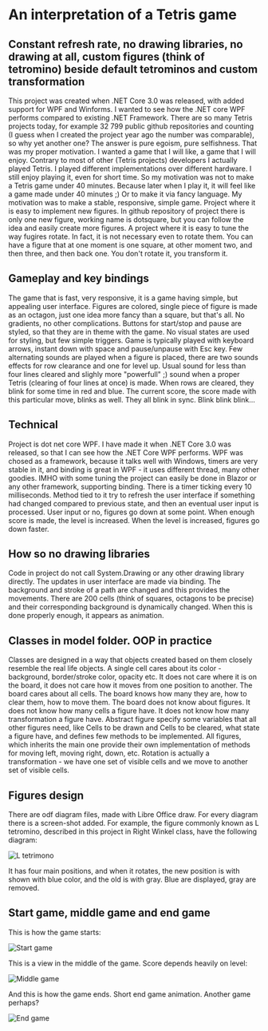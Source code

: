 # An interpretation of a Tetris game
## Constant refresh rate, no drawing libraries, no drawing at all, custom figures (think of tetromino) beside default tetrominos and custom transformation

This project was created when .NET Core 3.0 was released, with added support for WPF and Winforms. I wanted to see how the .NET core WPF performs compared to existing .NET Framework. There are so many Tetris projects today, for example 32 799 public github repositories and counting (I guess when I created the project year ago the number was comparable), so why yet another one? The answer is pure egoism, pure selfishness. That was my proper motivation. I wanted a game that I will like, a game that I will enjoy. Contrary to most of other (Tetris projects) developers I actually played Tetris. I played different implementations over different hardware. I still enjoy playing it, even for short time.
So my motivation was not to make a Tetris game under 40 minutes. Because later when I play it, it will feel like a game made under 40 minutes ;) Or to make it via fancy language. My motivation was to make a stable, responsive, simple game. Project where it is easy to implement new figures. In github repository of project there is only one new figure, working name is dotsquare, but you can follow the idea and easily create more figures. A project where it is easy to tune the way fugires rotate. In fact, it is not necessary even to rotate them. You can have a figure that at one moment is one square, at other moment two, and then three, and then back one. You don't rotate it, you transform it.

## Gameplay and key bindings

The game that is fast, very responsive, it is a game having simple, but appealing user interface. Figures are colored, single piece of figure is made as an octagon, just one idea more fancy than a square, but that's all. No gradients, no other complications. Buttons for start/stop and pause are styled, so that they are in theme with the game. No visual states are used for styling, but few simple triggers. Game is typically played with keyboard arrows, instant down with space and pause/unpause with Esc key. Few alternating sounds are played when a figure is placed, there are two sounds effects for row clearance and one for level up. Usual sound for less than four lines cleared and slighly more "powerfull" ;) sound when a proper Tetris (clearing of four lines at once) is made. When rows are cleared, they blink for some time in red and blue. The current score, the score made with this particular move, blinks as well. They all blink in sync. Blink blink blink...

## Technical

Project is dot net core WPF. I have made it when .NET Core 3.0 was released, so that I can see how the .NET Core WPF performs. WPF was chosed as a framework, because it talks well with Windows, timers are very stable in it, and binding is great in WPF - it uses different thread, many other goodies. IMHO with some tuning the project can easily be done in Blazor or any other framework, supporting binding. There is a timer ticking every 10 milliseconds. Method tied to it try to refresh the user interface if something had changed compared to previous state, and then an eventual user input is processed. User input or no, figures go down at some point. When enough score is made, the level is increased. When the level is increased, figures go down faster.

## How so no drawing libraries

Code in project do not call System.Drawing or any other drawing library directly. The updates in user interface are made via binding. The background and stroke of a path are changed and this provides the movements. There are 200 cells (think of squares, octagons to be precise) and their corresponding background is dynamically changed. When this is done properly enough, it appears as animation.

## Classes in model folder. OOP in practice

Classes are designed in a way that objects created based on them closely resemble the real life objects. A single cell cares about its color - background, border/stroke color, opacity etc. It does not care where it is on the board, it does not care how it moves from one position to another. The board cares about all cells. The board knows how many they are, how to clear them, how to move them. The board does not know about figures. It does not know how many cells a figure have. It does not know how many transformation a figure have. Abstract figure specify some variables that all other figures need, like Cells to be drawn and Cells to be cleared, what state a figure have, and defines few methods to be implemented. All figures, which inherits the main one provide their own implementation of methods for moving left, moving right, down, etc. Rotation is actually a transformation - we have one set of visible cells and we move to another set of visible cells.

## Figures design

There are odf diagram files, made with Libre Office draw. For every diagram there is a screen-shot added. For example, the figure commonly known as L tetromino, described in this project in Right Winkel class, have the following diagram:

![L tetrimono](https://github.com/MahmudOnWeb/TetrisDotNetCoreWpf/blob/master/RightWinkel%20-%20L.PNG?raw=true)

It has four main positions, and when it rotates, the new position is with shown with blue color, and the old is with gray. Blue are displayed, gray are removed.

## Start game, middle game and end game

This is how the game starts:

![Start game](https://github.com/MahmudOnWeb/TetrisDotNetCoreWpf/blob/master/StartGame.gif?raw=true)

This is a view in the middle of the game. Score depends heavily on level:

![Middle game](https://github.com/MahmudOnWeb/TetrisDotNetCoreWpf/blob/master/MiddleGame.gif?raw=true)

And this is how the game ends. Short end game animation. Another game perhaps?

![End game](https://github.com/MahmudOnWeb/TetrisDotNetCoreWpf/blob/master/EndGame.gif?raw=true)